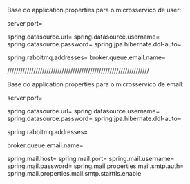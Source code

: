 Base do application.properties para o microsservico de user:

server.port=

spring.datasource.url=
spring.datasource.username=
spring.datasource.password=
spring.jpa.hibernate.ddl-auto=

spring.rabbitmq.addresses=
broker.queue.email.name=


/////////////////////////////////////////////////////////////////


Base do application.properties para o microsservico de email:

server.port=

spring.datasource.url=
spring.datasource.username=
spring.datasource.password=
spring.jpa.hibernate.ddl-auto=

spring.rabbitmq.addresses=

broker.queue.email.name=

spring.mail.host=
spring.mail.port=
spring.mail.username=
spring.mail.password=
spring.mail.properties.mail.smtp.auth=
spring.mail.properties.mail.smtp.starttls.enable
